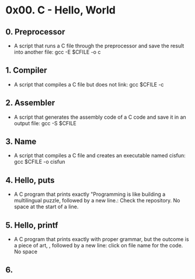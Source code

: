 # 0x00. C - Hello, World
## 0. Preprocessor
* A script that runs a C file through the preprocessor and save the result into another file: gcc -E $CFILE -o c
## 1. Compiler
* A script that compiles a C file but does not link: gcc $CFILE -c
## 2. Assembler
* A script that generates the assembly code of a C code and save it in an output file: gcc -S $CFILE
## 3. Name
* A script that compiles a C file and creates an executable named cisfun: gcc $CFILE -o cisfun
## 4. Hello, puts
* A C program that prints exactly "Programming is like building a multilingual puzzle, followed by a new line.: Check the repository. No space at the start of a line.
## 5. Hello, printf 
* A C program that prints exactly with proper grammar, but the outcome is a piece of art, , followed by a new line: click on file name for the code. No space
## 6. 
